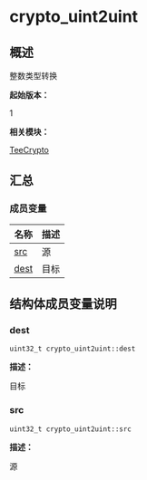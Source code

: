 # crypto_uint2uint


## 概述

整数类型转换

**起始版本：**

1

**相关模块：**

[TeeCrypto](_tee_crypto.md)


## 汇总


### 成员变量

| 名称 | 描述 | 
| -------- | -------- |
| [src](#src) | 源 | 
| [dest](#dest) | 目标 | 


## 结构体成员变量说明


### dest

```
uint32_t crypto_uint2uint::dest
```

**描述：**

目标


### src

```
uint32_t crypto_uint2uint::src
```

**描述：**

源
